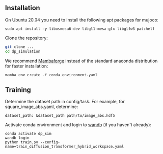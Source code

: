 ## Installation

On Ubuntu 20.04 you need to install the following apt packages for mujoco:
```console
sudo apt install -y libosmesa6-dev libgl1-mesa-glx libglfw3 patchelf
```

Clone the repository:
```bash
git clone ...
cd dp_simulation
```

We recommend [Mambaforge](https://github.com/conda-forge/miniforge#mambaforge) instead of the standard anaconda distribution for faster installation: 
```console
mamba env create -f conda_environment.yaml
```

## Training

Determine the dataset path in config/task. For example, for square_image_abs.yaml, determine:
```console
dataset_path: &dataset_path path/to/image_abs.hdf5
```

Activate conda environment and login to [wandb](https://wandb.ai) (if you haven't already):
```console
conda activate dp_sim
wandb login
python train.py --config-name=train_diffusion_transformer_hybrid_workspace.yaml
```
